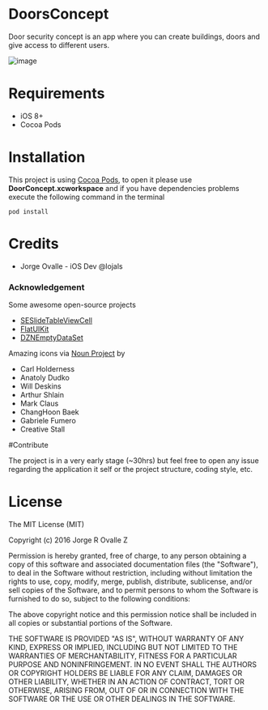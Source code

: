 # DoorsConcept
Door security concept is an app where you can create buildings, doors and give access to different users.

![image](http://i.imgur.com/cTFIa38.png)

# Requirements

* iOS 8+
* Cocoa Pods

# Installation

This project is using [Cocoa Pods](https://cocoapods.org/), to open it please use **DoorConcept.xcworkspace** and if you have dependencies problems execute the following command in the terminal

`pod install`

# Credits

* Jorge Ovalle - iOS Dev @lojals

### Acknowledgement
Some awesome open-source projects

* [SESlideTableViewCell](https://github.com/spaceelephant/SESlideTableViewCell)
* [FlatUIKit](https://github.com/Grouper/FlatUIKit)
* [DZNEmptyDataSet](https://github.com/dzenbot/DZNEmptyDataSet)

Amazing icons via [Noun Project](https://thenounproject.com) by

* Carl Holderness
* Anatoly Dudko
* Will Deskins
* Arthur Shlain
* Mark Claus
* ChangHoon Baek
* Gabriele Fumero
* Creative Stall



#Contribute

The project is in a very early stage (~30hrs) but feel free to open any issue regarding the application it self or the project structure, coding style, etc.

# License

The MIT License (MIT)

Copyright (c) 2016 Jorge R Ovalle Z

Permission is hereby granted, free of charge, to any person obtaining a copy
of this software and associated documentation files (the "Software"), to deal
in the Software without restriction, including without limitation the rights
to use, copy, modify, merge, publish, distribute, sublicense, and/or sell
copies of the Software, and to permit persons to whom the Software is
furnished to do so, subject to the following conditions:

The above copyright notice and this permission notice shall be included in all
copies or substantial portions of the Software.

THE SOFTWARE IS PROVIDED "AS IS", WITHOUT WARRANTY OF ANY KIND, EXPRESS OR
IMPLIED, INCLUDING BUT NOT LIMITED TO THE WARRANTIES OF MERCHANTABILITY,
FITNESS FOR A PARTICULAR PURPOSE AND NONINFRINGEMENT. IN NO EVENT SHALL THE
AUTHORS OR COPYRIGHT HOLDERS BE LIABLE FOR ANY CLAIM, DAMAGES OR OTHER
LIABILITY, WHETHER IN AN ACTION OF CONTRACT, TORT OR OTHERWISE, ARISING FROM,
OUT OF OR IN CONNECTION WITH THE SOFTWARE OR THE USE OR OTHER DEALINGS IN THE
SOFTWARE.
